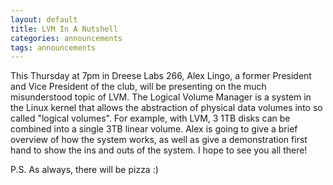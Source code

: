 ```yaml
---
layout: default
title: LVM In A Nutshell
categories: announcements
tags: announcements
---
```

This Thursday at 7pm in Dreese Labs 266, Alex Lingo, a former President and Vice President of the club, will be presenting on the much misunderstood topic of LVM. The Logical Volume Manager is a system in the Linux kernel that allows the abstraction of physical data volumes into so called "logical volumes". For example, with LVM, 3 1TB disks can be combined into a single 3TB linear volume. Alex is going to give a brief overview of how the system works, as well as give a demonstration first hand to show the ins and outs of the system. I hope to see you all there!

P.S. As always, there will be pizza :)
